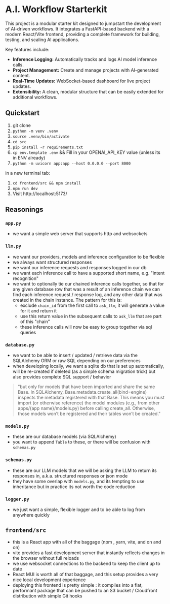 # A.I. Workflow Starterkit

This project is a modular starter kit designed to jumpstart the development of AI-driven workflows. It integrates a FastAPI-based backend with a modern React/Vite frontend, providing a complete framework for building, testing, and scaling AI applications.

Key features include:

- **Inference Logging:** Automatically tracks and logs AI model inference calls.
- **Project Management:** Create and manage projects with AI-generated content.
- **Real-Time Updates:** WebSocket-based dashboard for live project updates.
- **Extensibility:** A clean, modular structure that can be easily extended for additional workflows.


## Quickstart
1. git clone
2. `python -m venv .venv`
3. `source .venv/bin/activate`
5. `cd src`
6. `pip install -r requirements.txt`
7. `cp env.template .env` && Fill in your OPENAI_API_KEY value (unless its in ENV already)
8. `python -m uvicorn app:app --host 0.0.0.0 --port 8000`

in a new terminal tab:
1.  `cd frontend/src && npm install`
2. `npm run dev`
3. Visit http://localhost:5173/



## Reasonings

### `app.py`
- we want a simple web server that supports http and websockets

### `llm.py`
- we want our providers, models and inference configuration to be flexible
- we always want structured responses
- we want our inference requests and responses logged in our db
- we want each inference call to have a supported short name, e.g. "intent recognition"
- we want to optionally tie our chained inference calls together, so that for any given database row that was a result of an inference chain we can find each inference request / response log, and any other data that was created in the chain instance. The pattern for this is:
  - exclude `chain_id` from the first call to `ask_llm`, it will generate a value for it and return it
  - use this return value in the subsequent calls to `ask_llm` that are part of this "chain"
  - these inference calls will now be easy to group together via sql queries

### `database.py`
- we want to be able to insert / updated / retrieve data via the SQLAlchemy ORM or raw SQL depending on our preferences
- when developing locally, we want a sqlite db that is set up automatically, will be re-created if deleted (as a simple schema migration trick) but also provides complete SQL support / behavior

> "but only for models that have been imported and share the same Base. In SQLAlchemy, Base.metadata.create_all(bind=engine) inspects the metadata registered with that Base. This means you must import (or otherwise reference) the model modules (e.g., from other apps/{app name}/models.py) before calling create_all. Otherwise, those models won’t be registered and their tables won’t be created."

### `models.py`
- these are our database models (via SQLAlchemy)
- you want to append `Table` to these, or there will be confusion with `schemas.py`

### `schemas.py`
- these are our LLM models that we will be asking the LLM to return its responses in, a.k.a. structured responses or json mode
- they have some overlap with `models.py`, and its tempting to use inheritance but in practice its not worth the code reduction

### `logger.py`
- we just want a simple, flexible logger and to be able to log from anywhere quickly

## `frontend/src`
- this is a React app with all of the baggage (npm , yarn, vite, and on and on)
- vite provides a fast development server that instantly reflects changes in the browser without full reloads
- we use websocket connections to the backend to keep the client up to date
- React MUI is worth all of that baggage, and this setup provides a very nice local development experience
- deploying this frontend is pretty simple : it compiles into a flat, performant package that can be pushed to an S3 bucket / Cloudfront distribution with simple Git hooks
